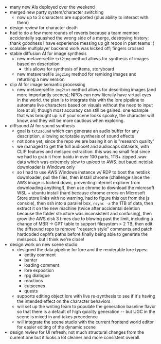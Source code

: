 - many new AIs deployed over the weekend
- merged new party system/character switching
  - now up to 3 characters are supported (plus ability to interact with them)
- design review for character death
- had to do a few more rounds of reverts because a team member accidentally squashed the wrong side of a merge, destroying history; thank goodness I have experience messing up git repos in past teams :(
- scalable multiplayer backend work was kicked off; fingers crossed
- stable diffusion AI for image synthesis
  - new metaversefile `txt2img` method allows for synthesis of images based on description
    - this allows for synthesis of items, storyboard
  - new metaversefile `img2img` method for remixing images and returning a new version
- clip AI for image semantic processing
  - new metaversefile `img2txt` method allows for describing images (and more importantly scenes); NPCs can now literally have virtual eyes in the world. the plan is to integrate this with the lore pipeline to automate live characters based on visuals without the need to input lore at all, though most accuracy can still be gained. one example that was brought up is if your scene looks spooky, the character will know, and they will be more cautious when exploring.
- diffsound AI for sound synthesis
  - goal is `txt2sound` which can generate an audio buffer for any description, allowing scriptable synthesis of sound effects
  - not done yet, since the repo we are basing it on is "research quality"
  - we managed to get the full audioset and audiocaps datasets, with CLIP features and melspec extraction. this was no small feat since we had to grab it from baidu in over 100 parts, 1TB+ zipped .wav data which was extremely slow to _upload_ to AWS. but baudi netdisk downloader is Windows only
  - so I had to use AWS Windows instance w/ RDP to boot the netdisk downloader, pull the files, then install chrome (challenge since the AWS image is locked down, preventing internet explorer from downloading anything!), then use chrome to download the microsoft WSL + ubuntu install (hard because chrome errors on Microsoft Store store links with no warning, had to figure this out from the js console), then ssh into a parallel box, `rsync -a` the 1TB of data, then extract it on the new machine (twice after accidental deletion because the folder structure was inconsistent and confusing), then grow the AWS disk 3 times due to blowing past the limit, including a change of MBR -> GPT table to support filesystem > 2 TB, then edit the diffsound repo to remove "research style" comments and patch hardcoded cephfs paths before finally being able to generate the melspecs. but I think we're close!
- design work on new scene studio
  - designed the data pipeline for lore and the renderable lore types:
    - entity comment
    - banter
    - loading comment
    - lore exposition
    - rpg dialogue
    - reactions
    - cutscenes
    - quests
  - supports editing object lore with live re-synthesis to see if it's having the intended effect on the character behaviors
  - will set up the writing team to populate the generation baseline flavor so that there is a default of high quiality generation -- but UGC in the scene is mixed in and takes precedence
  - will integrate the scene studio with the current frontend world editor for easier editing of the dynamic scene
- design review for UI refresh; not much structural changes from the current one but it looks a lot cleaner and more consistent overall.
